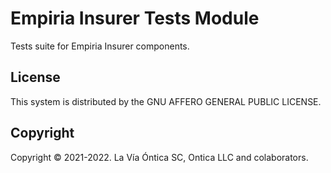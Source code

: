﻿# Empiria Insurer Tests Module

Tests suite for Empiria Insurer components.

## License

This system is distributed by the GNU AFFERO GENERAL PUBLIC LICENSE.

## Copyright

Copyright © 2021-2022. La Vía Óntica SC, Ontica LLC and colaborators.
